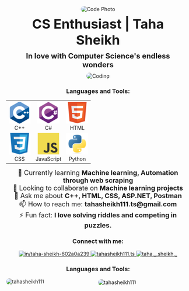 <div align="center">
  <!-- Code Photo -->
  <img src="https://wallpaperaccess.com/full/7167569.png" alt="Code Photo" width="800" style="border-radius: 10px;">
  <h1 style="font-size: 36px; margin: 10px;">CS Enthusiast | Taha Sheikh</h1>
  <h3 style="font-size: 20px; margin: 10px;">In love with Computer Science's endless wonders</h3>
  <img src="https://www.icegif.com/wp-content/uploads/2022/01/icegif-174.gif" alt="Coding" width="400" style="border-radius: 10px;">
  <br>
  <h3 align="center">Languages and Tools:</h3>

<div align="center">
  <table>
    <tr>
      <td align="center">
        <img src="https://raw.githubusercontent.com/devicons/devicon/master/icons/cplusplus/cplusplus-original.svg" alt="C++" width="60" height="60" /><br />
        C++
      </td>
      <td align="center">
        <img src="https://raw.githubusercontent.com/devicons/devicon/master/icons/csharp/csharp-original.svg" alt="C#" width="60" height="60" /><br />
        C#
      </td>
      <td align="center">
        <img src="https://raw.githubusercontent.com/devicons/devicon/master/icons/html5/html5-original.svg" alt="HTML" width="60" height="60" /><br />
        HTML
      </td>
    </tr>
    <tr>
      <td align="center">
        <img src="https://raw.githubusercontent.com/devicons/devicon/master/icons/css3/css3-original.svg" alt="CSS" width="60" height="60" /><br />
        CSS
      </td>
      <td align="center">
        <img src="https://raw.githubusercontent.com/devicons/devicon/master/icons/javascript/javascript-original.svg" alt="JavaScript" width="60" height="60" /><br />
        JavaScript
      </td>
      <td align="center">
        <img src="https://raw.githubusercontent.com/devicons/devicon/master/icons/python/python-original.svg" alt="Python" width="60" height="60" /><br />
        Python
      </td>
    </tr>
  </table>
</div>


  <p style="font-size: 18px; margin: 10px;">
    🌱 Currently learning <strong>Machine learning, Automation through web scraping</strong>
    <br>
    👯 Looking to collaborate on <strong>Machine learning projects</strong>
    <br>
    💬 Ask me about <strong>C++, HTML, CSS, ASP.NET, Postman</strong>
    <br>
    📫 How to reach me: <strong>tahasheikh111.ts@gmail.com</strong>
    <br>
    ⚡ Fun fact: <strong>I love solving riddles and competing in puzzles.</strong>
  </p>
</div>

<div align="center">
  <h3>Connect with me:</h3>
  <p>
    <a href="https://linkedin.com/in/in/taha-sheikh-602a0a239" target="blank">
      <img src="https://raw.githubusercontent.com/rahuldkjain/github-profile-readme-generator/master/src/images/icons/Social/linked-in-alt.svg" alt="in/taha-sheikh-602a0a239" height="30" width="40" />
    </a>
    <a href="https://fb.com/tahasheikh111.ts" target="blank">
      <img src="https://raw.githubusercontent.com/rahuldkjain/github-profile-readme-generator/master/src/images/icons/Social/facebook.svg" alt="tahasheikh111.ts" height="30" width="40" />
    </a>
    <a href="https://instagram.com/taha._.sheikh._" target="blank">
      <img src="https://raw.githubusercontent.com/rahuldkjain/github-profile-readme-generator/master/src/images/icons/Social/instagram.svg" alt="taha._.sheikh._" height="30" width="40" />
    </a>
  </p>
</div>

<div align="center">
  <h3>Languages and Tools:</h3>
  <p>
    <!-- Add your icons here for the languages and tools you want to display -->
  </p>
</div>

<div align="center">
  <img align="left" src="https://github-readme-stats.vercel.app/api/top-langs?username=tahasheikh111&show_icons=true&locale=en&layout=compact" alt="tahasheikh111" style="border-radius: 10px;">
  <img align="center" src="https://github-readme-stats.vercel.app/api?username=tahasheikh111&show_icons=true&locale=en" alt="tahasheikh111" style="border-radius: 10px;">
</div>
